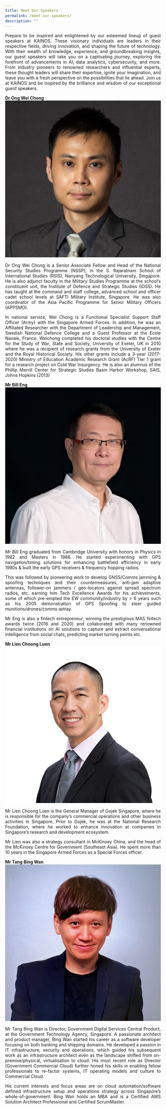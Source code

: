 ```yaml
---
title: Meet Our Speakers
permalink: /meet-our-speakers/
description: ""
---
```

<p style="text-align: justify;">Prepare to be inspired and enlightened by our esteemed lineup of guest speakers at KAINOS. These visionary individuals are leaders in their respective fields, driving innovation, and shaping the future of technology. With their wealth of knowledge, experience, and groundbreaking insights, our guest speakers will take you on a captivating journey, exploring the forefront of advancements in AI, data analytics, cybersecurity, and more. From industry pioneers to renowned researchers and influential experts, these thought leaders will share their expertise, ignite your imagination, and leave you with a fresh perspective on the possibilities that lie ahead. Join us at KAINOS and be inspired by the brilliance and wisdom of our exceptional guest speakers.</p>


**Dr Ong Wei Chong** 
![](/images/Speakers/dr%20ong%20wei%20chong%20sq.jpg)
<p style="text-align: justify;">Dr Ong Wei Chong is a Senior Associate Fellow and Head of the National Security Studies Programme (NSSP), in the S. Rajaratnam School of International Studies (RSIS), Nanyang Technological University, Singapore. He is also adjunct faculty in the Military Studies Programme at the school’s constituent unit, the Institute of Defence and Strategic Studies (IDSS). He has taught at the command and staff college, advanced school and officer cadet school levels at SAFTI Military Institute, Singapore. He was also coordinator of the Asia Pacific Programme for Senior Military Officers (APPSMO). </p>
	
<p style="text-align: justify;">In national service, Wei Chong is a Functional Specialist Support Staff Officer (Army) with the Singapore Armed Forces. In addition, he was an Affiliated Researcher with the Department of Leadership and Management, Swedish National Defence College and a Guest Professor at the Ecole Navale, France. Weichong completed his doctoral studies with the Centre for the Study of War, State and Society, University of Exeter, UK in 2010 where he was a recipient of research grants from the University of Exeter and the Royal Historical Society. His other grants include a 3-year (2017-2020) Ministry of Education Academic Research Grant (AcRF) Tier 1 grant for a research project on Cold War Insurgency. He is also an alumnus of the Phillip Merrill Center for Strategic Studies Basin Harbor Workshop, SAIS, Johns Hopkins (2013)</p>

**Mr Bill Eng**
![](/images/Speakers/bill%20eng.jpg)
<p style="text-align: justify;">
Mr Bill Eng graduated from Cambridge University with honors in Physics in 1982 and Masters in 1986. He started experimenting with GPS navigation/timing solutions for enhancing battlefield efficiency in early 1980s &amp; built the early GPS receivers &amp; frequency hopping radios.</p>

<p style="text-align: justify;">This was followed by pioneering work to develop GNSS/Comms jamming &amp; spoofing techniques and their countermeasures, anti-jam adaptive antennas, follower-on jammers / geo-locators against spread spectrum radios, etc. earning him Tech Excellence Awards for his achievements, some of which pre-empted the EW community/industry by &gt; 6 years such as his 2005 demonstration of GPS Spoofing to steer guided munitions/drones/comms astray.</p>

<p style="text-align: justify;">Mr Eng is also a fintech entrepreneur, winning the prestigious MAS fintech awards twice (2016 and 2020) and collaborated with many renowned financial institutions on AI solutions to capture and extract conversational intelligence from social chats, predicting market turning points etc.</p>

**Mr Lien Choong Luen**
![](/images/Speakers/lien%20choong%20luen.png)
<p style="text-align: justify;">Mr Lien Choong Luen is the General Manager of Gojek Singapore, where he is responsible for the company’s commercial operations and other business activities in Singapore. Prior to Gojek, he was at the National Research Foundation, where he worked to enhance innovation at companies in Singapore’s research and development ecosystem. </p>

<p style="text-align: justify;">Mr Lien was also a strategy consultant in McKinsey China, and the head of the McKinsey Centre for Government (Southeast Asia). He spent more than 10 years in the Singapore Armed Forces as a Special Forces officer. </p>

**Mr Tang Bing Wan**
![](/images/Speakers/tang%20bing%20wan.jpg)
<p style="text-align: justify;">Mr Tang Bing Wan is Director, Government Digital Services Central Product, at the Government Technology Agency, Singapore. A passionate architect and product manager, Bing Wan started his career as a software developer focusing on both banking and shipping domains. He developed a passion in IT infrastructure, security and operations, which guided his subsequent work as an infrastructure architect even as the landscape shifted from on-premise/physical, virtualisation to cloud. His most recent role as Director (Government Commercial Cloud) further honed his skills in enabling fellow professionals to re-factor systems, IT operating models and culture to Commercial Cloud. </p>

<p style="text-align: justify;">His current interests and focus areas are on cloud automation/software defined infrastructure setup and operations strategy across Singapore’s whole-of-government. Bing Wan holds an MBA and is a Certified AWS Solution Architect Professional and Certified ScrumMaster.</p>